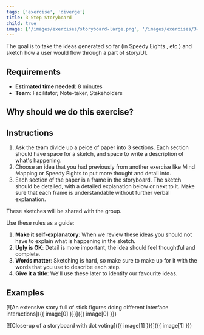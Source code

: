 ```yaml
---
tags: ['exercise', 'diverge']
title: 3-Step Storyboard
child: true
image: ['/images/exercises/storyboard-large.png', '/images/exercises/3-step-storyboard.png']
---
```


The goal is to take the ideas generated so far (in Speedy Eights , etc.) and
sketch how a user would flow through a part of story/UI.

## Requirements

- **Estimated time needed**: 8 minutes
- **Team**: Facilitator, Note-taker, Stakeholders

## Why should we do this exercise?

## Instructions

1. Ask the team divide up a peice of paper into 3 sections. Each section should have space for a sketch, and space to write a description of what's happening.
2. Choose an idea that you had previously from another exercise like Mind Mapping or Speedy Eights to put more thought and detail into.
3. Each section of the paper is a frame in the storyboard. The sketch should be detailed, with a detailed explanation below or next to it. Make sure that each frame is understandable without further verbal explanation.

These sketches will be shared with the group.

Use these rules as a guide:

1. **Make it self-explanatory**: When we review these ideas you should not have to explain what is happening in the sketch.
2. **Ugly is OK**: Detail is more important, the idea should feel thoughtful and complete.
3. **Words matter**: Sketching is hard, so make sure to make up for it with the words that you use to describe each step.
4. **Give it a title**: We'll use these later to identify our favourite ideas.

## Examples
[![An extensive story full of stick figures doing different interface interactions]({{ image[0] }})]({{ image[0] }})

[![Close-up of a storyboard with dot voting]({{ image[1] }})]({{ image[1] }})

